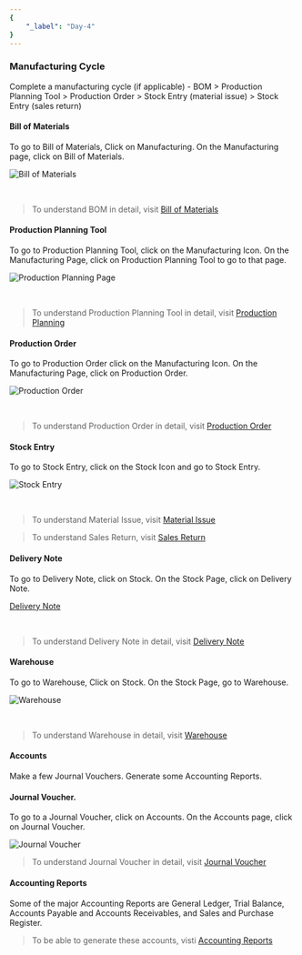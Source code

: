```yaml
---
{
	"_label": "Day-4"
}
---
```


### Manufacturing Cycle

Complete a manufacturing cycle (if applicable) - BOM > Production Planning Tool > Production Order > Stock Entry (material issue) > Stock Entry (sales return)

#### Bill of Materials

To go to Bill of Materials, Click on Manufacturing. On the Manufacturing page, click on Bill of Materials.

![Bill of Materials](img/fourthdaysetup_bom.png)

<br>

> To understand BOM in detail, visit [Bill of Materials](docs.user.mfg.bom.html)

#### Production Planning Tool

To go to Production Planning Tool, click on the Manufacturing Icon. On the Manufacturing Page, click on Production Planning Tool to go to that page.

![Production Planning Page](img/fourthdaysetup_ppt.png)

<br>

> To understand Production Planning Tool in detail, visit [Production Planning](docs.user.mfg.planning.html)


#### Production Order

To go to Production Order click on the Manufacturing Icon. On the Manufacturing Page, click on Production Order.

![Production Order](img/fourthdaysetup-po.png)

<br>

> To understand Production Order in detail, visit [Production Order](docs.user.mfg.production_order.html)

#### Stock Entry

To go to Stock Entry, click on the Stock Icon and go to Stock Entry.

![Stock Entry](img/fourthdaysetup-stock.png)

<br>

> To understand Material Issue, visit [Material Issue](docs.user.stock.material_issue.html)


> To understand Sales Return, visit [Sales Return](docs.user.stock.sales_return.html)


#### Delivery Note

To go to Delivery Note, click on Stock. On the Stock Page, click on Delivery Note.

[Delivery Note](img/fourthdaysetup_delivery_note.png)

<br>

> To understand Delivery Note in detail, visit [Delivery Note](docs.user.stock.delivery_note.html)



#### Warehouse

To go to Warehouse, Click on Stock. On the Stock Page, go to Warehouse.

![Warehouse](img/fourthdaysetup-warehouse.png)

<br>

> To understand Warehouse in detail, visit  [Warehouse](docs.user.stock.warehouse.html)


#### Accounts

Make a few Journal Vouchers. Generate some Accounting Reports.

#### Journal Voucher.

To go to a Journal Voucher, click on Accounts. On the Accounts page, click on Journal Voucher.

![Journal Voucher](img/fourthdaysetup-jv.png)

> To understand Journal Voucher in detail, visit [Journal Voucher](docs.user.accounts.journal_voucher.html)

#### Accounting Reports

Some of the major Accounting Reports are General Ledger, Trial Balance, Accounts  Payable and Accounts Receivables, and Sales and Purchase Register.

> To be able to generate these accounts, visti [Accounting Reports](docs.user.accounts.report.html)

